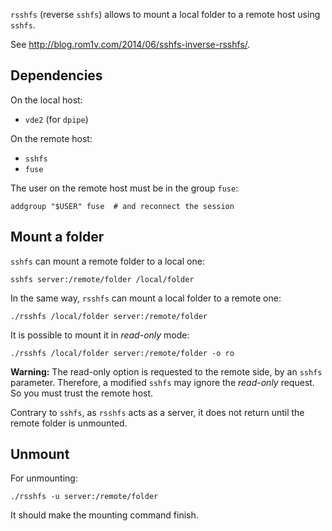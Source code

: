 `rsshfs` (reverse `sshfs`) allows to mount a local folder to a remote host
using `sshfs`.

See <http://blog.rom1v.com/2014/06/sshfs-inverse-rsshfs/>.

## Dependencies

On the local host:

 * `vde2` (for `dpipe`)

On the remote host:

 * `sshfs`
 * `fuse`

The user on the remote host must be in the group `fuse`:

~~~
addgroup "$USER" fuse  # and reconnect the session
~~~

## Mount a folder

`sshfs` can mount a remote folder to a local one:

~~~
sshfs server:/remote/folder /local/folder
~~~

In the same way, `rsshfs` can mount a local folder to a remote one:

~~~
./rsshfs /local/folder server:/remote/folder
~~~

It is possible to mount it in *read-only* mode:

~~~
./rsshfs /local/folder server:/remote/folder -o ro
~~~

**Warning:** The read-only option is requested to the remote side, by an
`sshfs` parameter. Therefore, a modified `sshfs` may ignore the *read-only*
request. So you must trust the remote host.

Contrary to `sshfs`, as `rsshfs` acts as a server, it does not return until the
remote folder is unmounted.

## Unmount

For unmounting:

~~~
./rsshfs -u server:/remote/folder
~~~

It should make the mounting command finish.
